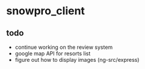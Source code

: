 # snowpro_client

## todo
- continue working on the review system
- google map API for resorts list
- figure out how to display images (ng-src/express)
